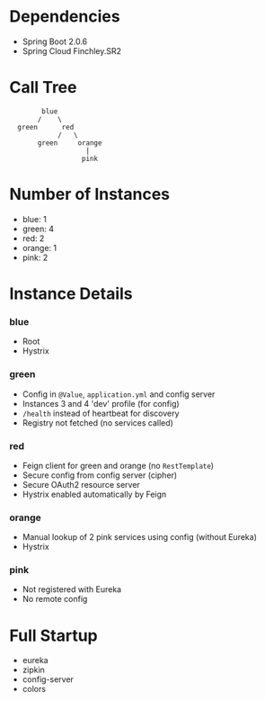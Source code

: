 
# Dependencies

* Spring Boot 2.0.6
* Spring Cloud Finchley.SR2

# Call Tree

            blue
           /    \
      green      red
                /   \
           green     orange
                       |
                      pink
           

# Number of Instances

* blue: 1
* green: 4
* red: 2
* orange: 1
* pink: 2

# Instance Details

### blue

* Root
* Hystrix

### green

* Config in `@Value`, `application.yml` and config server
* Instances 3 and 4 'dev' profile (for config)
* `/health` instead of heartbeat for discovery
* Registry not fetched (no services called)

### red

* Feign client for green and orange (no `RestTemplate`)
* Secure config from config server (cipher)
* Secure OAuth2 resource server
* Hystrix enabled automatically by Feign

### orange

* Manual lookup of 2 pink services using config (without Eureka)
* Hystrix

### pink

* Not registered with Eureka
* No remote config


# Full Startup

* eureka
* zipkin
* config-server
* colors
